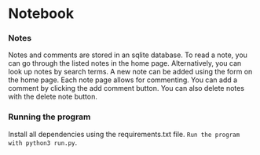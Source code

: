 # Notebook
### Notes
Notes and comments are stored in an sqlite database.
To read a note, you can go through the listed notes in the home page.
Alternatively, you can look up notes by search terms.
A new note can be added using the form on the home page.
Each note page allows for commenting.
You can add a comment by clicking the add comment button.
You can also delete notes with the delete note button.
### Running the program
Install all dependencies using the requirements.txt file.
`Run the program with python3 run.py`.

